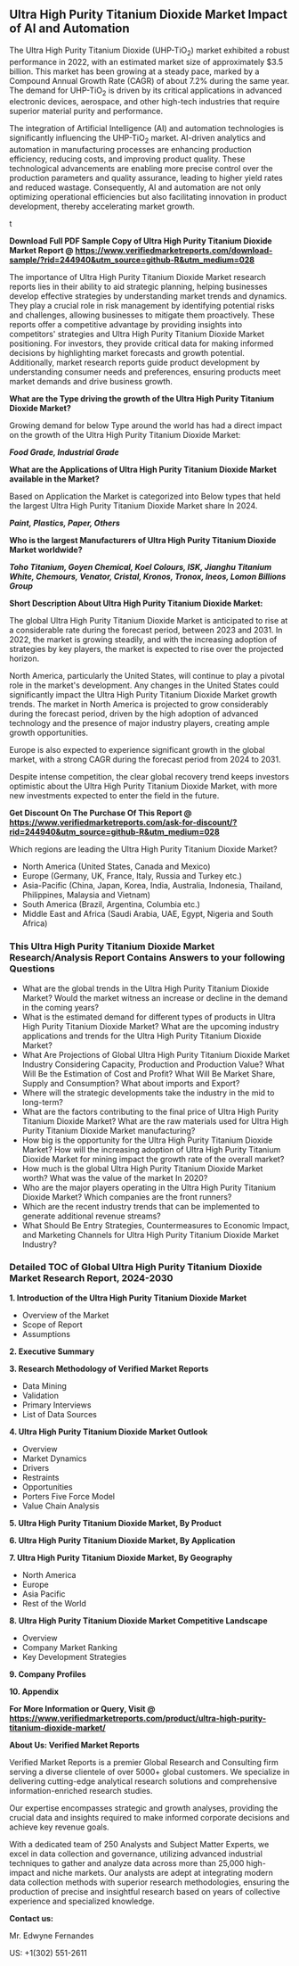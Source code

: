 <h2>Ultra High Purity Titanium Dioxide Market Impact of AI and Automation</h2><p>The Ultra High Purity Titanium Dioxide (UHP-TiO<sub>2</sub>) market exhibited a robust performance in 2022, with an estimated market size of approximately $3.5 billion. This market has been growing at a steady pace, marked by a Compound Annual Growth Rate (CAGR) of about 7.2% during the same year. The demand for UHP-TiO<sub>2</sub> is driven by its critical applications in advanced electronic devices, aerospace, and other high-tech industries that require superior material purity and performance.</p><p>The integration of Artificial Intelligence (AI) and automation technologies is significantly influencing the UHP-TiO<sub>2</sub> market. AI-driven analytics and automation in manufacturing processes are enhancing production efficiency, reducing costs, and improving product quality. These technological advancements are enabling more precise control over the production parameters and quality assurance, leading to higher yield rates and reduced wastage. Consequently, AI and automation are not only optimizing operational efficiencies but also facilitating innovation in product development, thereby accelerating market growth.</p>t</p><p id="" class=""><strong>Download Full PDF Sample Copy of Ultra High Purity Titanium Dioxide Market Report @ <a href="https://www.verifiedmarketreports.com/download-sample/?rid=244940&utm_source=github-R&utm_medium=028" target="_blank">https://www.verifiedmarketreports.com/download-sample/?rid=244940&utm_source=github-R&utm_medium=028</a></strong></p><p>The importance of&nbsp;Ultra High Purity Titanium Dioxide Market research reports lies in their ability to aid strategic planning, helping businesses develop effective strategies by understanding market trends and dynamics. They play a crucial role in risk management by identifying potential risks and challenges, allowing businesses to mitigate them proactively. These reports offer a competitive advantage by providing insights into competitors' strategies and Ultra High Purity Titanium Dioxide Market positioning. For investors, they provide critical data for making informed decisions by highlighting market forecasts and growth potential. Additionally, market research reports guide product development by understanding consumer needs and preferences, ensuring products meet market demands and drive business growth.</p><p><strong>What are the&nbsp;Type driving the growth of the Ultra High Purity Titanium Dioxide Market?</strong></p><p id="" class="">Growing demand for below Type around the world has had a direct impact on the growth of the Ultra High Purity Titanium Dioxide Market:</p><em><strong>Food Grade, Industrial Grade</strong></em></p><strong>What are the&nbsp;Applications&nbsp;of Ultra High Purity Titanium Dioxide Market available in the Market?</strong></p><p id="" class="">Based on Application the Market is categorized into Below types that held the largest Ultra High Purity Titanium Dioxide Market share In 2024.</p><em><strong>Paint, Plastics, Paper, Others</strong></em></p><strong>Who is the largest Manufacturers of Ultra High Purity Titanium Dioxide Market worldwide?</strong></p><p><em><strong>Toho Titanium, Goyen Chemical, Koel Colours, ISK, Jianghu Titanium White, Chemours, Venator, Cristal, Kronos, Tronox, Ineos, Lomon Billions Group</strong></em></p><p id="" class=""><strong>Short Description About Ultra High Purity Titanium Dioxide Market:</strong></p><p>The global Ultra High Purity Titanium Dioxide Market is anticipated to rise at a considerable rate during the forecast period, between 2023 and 2031. In 2022, the market is growing steadily, and with the increasing adoption of strategies by key players, the market is expected to rise over the projected horizon.</p><p>North America, particularly the United States, will continue to play a pivotal role in the market's development. Any changes in the United States could significantly impact the Ultra High Purity Titanium Dioxide Market growth trends. The market in North America is projected to grow considerably during the forecast period, driven by the high adoption of advanced technology and the presence of major industry players, creating ample growth opportunities.</p><p>Europe is also expected to experience significant growth in the global market, with a strong CAGR during the forecast period from 2024 to 2031.</p><p>Despite intense competition, the clear global recovery trend keeps investors optimistic about the Ultra High Purity Titanium Dioxide Market, with more new investments expected to enter the field in the future.</p><p id="" class=""><strong>Get Discount On The Purchase Of This Report @ <a href="https://www.verifiedmarketreports.com/ask-for-discount/?rid=244940&utm_source=github-R&utm_medium=028" target="_blank">https://www.verifiedmarketreports.com/ask-for-discount/?rid=244940&utm_source=github-R&utm_medium=028</a></strong></p>Which regions are leading the Ultra High Purity Titanium Dioxide Market?</p><ul><li>North America (United States, Canada and Mexico)</li><li>Europe (Germany, UK, France, Italy, Russia and Turkey etc.)</li><li>Asia-Pacific (China, Japan, Korea, India, Australia, Indonesia, Thailand, Philippines, Malaysia and Vietnam)</li><li>South America (Brazil, Argentina, Columbia etc.)</li><li>Middle East and Africa (Saudi Arabia, UAE, Egypt, Nigeria and South Africa)</li></ul><h3 id="" class="">This Ultra High Purity Titanium Dioxide Market Research/Analysis Report Contains Answers to your following Questions</h3><ul><li>What are the global trends in the Ultra High Purity Titanium Dioxide Market? Would the market witness an increase or decline in the demand in the coming years?</li><li>What is the estimated demand for different types of products in Ultra High Purity Titanium Dioxide Market? What are the upcoming industry applications and trends for the Ultra High Purity Titanium Dioxide Market?</li><li>What Are Projections of Global Ultra High Purity Titanium Dioxide Market Industry Considering Capacity, Production and Production Value? What Will Be the Estimation of Cost and Profit? What Will Be Market Share, Supply and Consumption? What about imports and Export?</li><li>Where will the strategic developments take the industry in the mid to long-term?</li><li>What are the factors contributing to the final price of Ultra High Purity Titanium Dioxide Market? What are the raw materials used for Ultra High Purity Titanium Dioxide Market manufacturing?</li><li>How big is the opportunity for the Ultra High Purity Titanium Dioxide Market? How will the increasing adoption of Ultra High Purity Titanium Dioxide Market for mining impact the growth rate of the overall market?</li><li>How much is the global Ultra High Purity Titanium Dioxide Market worth? What was the value of the market In 2020?</li><li>Who are the major players operating in the Ultra High Purity Titanium Dioxide Market? Which companies are the front runners?</li><li>Which are the recent industry trends that can be implemented to generate additional revenue streams?</li><li>What Should Be Entry Strategies, Countermeasures to Economic Impact, and Marketing Channels for Ultra High Purity Titanium Dioxide Market Industry?</li></ul><h3 id="" class="">Detailed TOC of Global Ultra High Purity Titanium Dioxide Market Research Report, 2024-2030</h3><p id="" class=""><strong>1. Introduction of the Ultra High Purity Titanium Dioxide Market</strong></p><ul><li>Overview of the Market</li><li>Scope of Report</li><li>Assumptions</li></ul><p id="" class=""><strong>2. Executive Summary</strong></p><p id="" class=""><strong>3. Research Methodology of Verified Market Reports</strong></p><ul><li>Data Mining</li><li>Validation</li><li>Primary Interviews</li><li>List of Data Sources</li></ul><p id="" class=""><strong>4. Ultra High Purity Titanium Dioxide Market Outlook</strong></p><ul><li>Overview</li><li>Market Dynamics</li><li>Drivers</li><li>Restraints</li><li>Opportunities</li><li>Porters Five Force Model</li><li>Value Chain Analysis</li></ul><p id="" class=""><strong>5. Ultra High Purity Titanium Dioxide Market, By Product</strong></p><p id="" class=""><strong>6. Ultra High Purity Titanium Dioxide Market, By Application</strong></p><p id="" class=""><strong>7. Ultra High Purity Titanium Dioxide Market, By Geography</strong></p><ul><li>North America</li><li>Europe</li><li>Asia Pacific</li><li>Rest of the World</li></ul><p id="" class=""><strong>8. Ultra High Purity Titanium Dioxide Market Competitive Landscape</strong></p><ul><li>Overview</li><li>Company Market Ranking</li><li>Key Development Strategies</li></ul><p id="" class=""><strong>9. Company Profiles</strong></p><p id="" class=""><strong>10. Appendix</strong></p><p id="" class=""><strong>For More Information or Query, Visit @ <a href="https://www.verifiedmarketreports.com/product/ultra-high-purity-titanium-dioxide-market/" target="_blank">https://www.verifiedmarketreports.com/product/ultra-high-purity-titanium-dioxide-market/</a></strong></p><p id="" class=""><strong>About Us: Verified Market Reports</strong></p><p id="" class="">Verified Market Reports is a premier Global Research and Consulting firm serving a diverse clientele of over 5000+ global customers. We specialize in delivering cutting-edge analytical research solutions and comprehensive information-enriched research studies.</p><p id="" class="">Our expertise encompasses strategic and growth analyses, providing the crucial data and insights required to make informed corporate decisions and achieve key revenue goals.</p><p id="" class="">With a dedicated team of 250 Analysts and Subject Matter Experts, we excel in data collection and governance, utilizing advanced industrial techniques to gather and analyze data across more than 25,000 high-impact and niche markets. Our analysts are adept at integrating modern data collection methods with superior research methodologies, ensuring the production of precise and insightful research based on years of collective experience and specialized knowledge.</p><p id="" class=""><strong>Contact us:</strong></p><p id="" class="">Mr. Edwyne Fernandes</p><p id="" class="">US: +1(302) 551-2611</p>